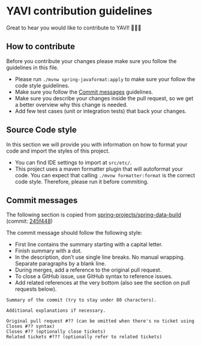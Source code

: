 # YAVI contribution guidelines

Great to hear you would like to contribute to YAVI! 🥳👍🏽

## How to contribute

Before you contribute your changes please make sure you follow the guidelines in this file.

* Please run `./mvnw spring-javaformat:apply` to make sure your follow the code style guidelines.
* Make sure you follow the [Commit messages](#commit-messages) guidelines.
* Make sure you describe your changes inside the pull request, so we get a better overview why this change is needed.
* Add few test cases (unit or integration tests) that back your changes.
   
## Source Code style

In this section we will provide you with information on how to format your code and import the styles of this project.

* You can find IDE settings to import at `src/etc/`.
* This project uses a maven formatter plugin that will autoformat your code. You can expect that
  calling `./mvnw formatter:format` is the correct code style. Therefore, please run it before commiting.

## Commit messages
The following section is copied from [spring-projects/spring-data-build](https://github.com/spring-projects/spring-data-build/blob/main/CONTRIBUTING.adoc) (commit: [245f448](https://github.com/spring-projects/spring-data-build/commit/245f4489bd908a62e5b456c092307ab542e47c16))

The commit message should follow the following style:

* First line contains the summary starting with a capital letter.
* Finish summary with a dot.
* In the description, don’t use single line breaks. No manual wrapping. Separate paragraphs by a blank line.
* During merges, add a reference to the original pull request.
* To close a GitHub issue, use GitHub syntax to reference issues.
* Add related references at the very bottom (also see the section on pull requests below).


```
Summary of the commit (try to stay under 80 characters).

Additional explanations if necessary.

Original pull request #?? (can be omitted when there's no ticket using Closes #?? syntax)
Closes #?? (optionally close tickets)
Related tickets #??? (optionally refer to related tickets)
```
